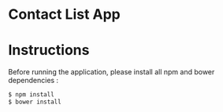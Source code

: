 # Contact List App

# Instructions

Before running the application, please install all npm and bower dependencies :

```sh
$ npm install
$ bower install
```


